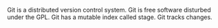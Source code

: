 Git is a distributed version control system.
Git is free software disturbed under the GPL.
Git has a mutable index called stage.
Git tracks changes.